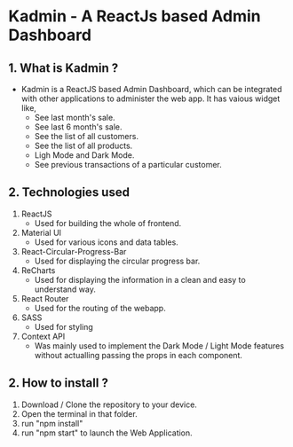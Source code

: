 
# Kadmin - A ReactJs based Admin Dashboard

## 1. What is Kadmin ?

- Kadmin is a ReactJS based Admin Dashboard, which can be integrated with other applications to administer the web app. It has vaious widget like,
    - See last month's sale.
    - See last 6 month's sale.
    - See the list of all customers.
    - See the list of all products.
    - Ligh Mode and Dark Mode.
    - See previous transactions of a particular customer.

## 2. Technologies used

1. ReactJS
    - Used for building the whole of frontend.
2. Material UI
    - Used for various icons and data tables.
3. React-Circular-Progress-Bar
    - Used for displaying the circular progress bar.
4. ReCharts
    - Used for displaying the information in a clean and easy to understand way.
5. React Router
    - Used for the routing of the webapp.
6. SASS
    - Used for styling 
7. Context API
    - Was mainly used to implement the Dark Mode / Light Mode features without actualling passing the props in each component.

## 2. How to install ?

1. Download / Clone the repository to your device.
2. Open the terminal in that folder.
3. run "npm install"
3. run "npm start" to launch the Web Application.